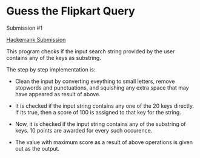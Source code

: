 # Guess the Flipkart Query
Submission #1


[Hackerrank Submission](https://www.hackerrank.com/challenges/guess-the-flipkart-query/submissions/code/96255651)


This program checks if the input search string provided by the user contains any of the keys as substring.

The step by step implementation is:

* Clean the input by converting eveything to small letters, remove stopwords and punctuations, and squishing any extra space that may have appeared as result of above.

* It is checked if the input string contains any one of the 20 keys directly. If its true, then a score of 100 is assigned to that key for the string.

* Now, it is checked if the input string contains any of the substring of keys. 10 points are awarded for every such occurence.

* The value with maximum score as a result of above operations is given out as the output.